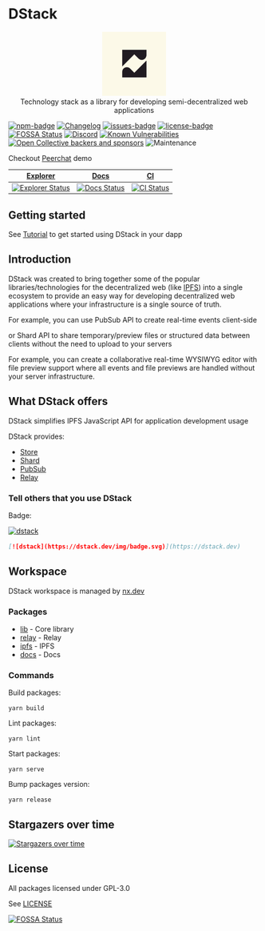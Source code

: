 # DStack

<p align="center">
  <img alt="logo" width="128" src="./apps/docs/static/img/logo.svg" />
  <br />
  Technology stack as a library for developing semi-decentralized web applications
</p>

[![npm-badge]][npm] [![Changelog][changelog-badge]][changelog] [![issues-badge]][issues] [![license-badge]][license]
[![FOSSA Status][fossa-badge]][fossa] [![Discord][discord-badge]][discord] [![Known Vulnerabilities](https://snyk.io/test/github/dstack-js/dstack/badge.svg)](https://snyk.io/test/github/dstack-js/dstack) [![Open Collective backers and sponsors](https://img.shields.io/opencollective/all/dstack)](https://opencollective.com/dstack) ![Maintenance](https://img.shields.io/maintenance/yes/2022)

Checkout [Peerchat](https://dstack.dev/blog/peerchat) demo

| [Explorer][explorer]                                   | [Docs][docs]                               | [CI][ci]                     |
| ------------------------------------------------------ | ------------------------------------------ | ---------------------------- |
| [![Explorer Status][explorer-badge]][explorer-deploys] | [![Docs Status][docs-badge]][docs-deploys] | [![CI Status][ci-badge]][ci] |

## Getting started

See [Tutorial](https://dstack.dev/docs/intro) to get started using DStack in your dapp

## Introduction

DStack was created to bring together some of the popular libraries/technologies for the decentralized web (like [IPFS](https://ipfs.io)) into a single ecosystem to provide an easy way for developing decentralized web applications where your infrastructure is a single source of truth.

For example, you can use PubSub API to create real-time events client-side

or Shard API to share temporary/preview files or structured data between clients without the need to upload to your servers

For example, you can create a collaborative real-time WYSIWYG editor with file preview support where all events and file previews are handled without your server infrastructure.

## What DStack offers

DStack simplifies IPFS JavaScript API for application development usage

DStack provides:

- [Store](./apps/docs/store.md)
- [Shard](./apps/docs/shard.md)
- [PubSub](./apps/docs/pubsub.md)
- [Relay](./packages/relay)

### Tell others that you use DStack

Badge:

[![dstack](https://dstack.dev/img/badge.svg)](https://dstack.dev)

```markdown
[![dstack](https://dstack.dev/img/badge.svg)](https://dstack.dev)
```

## Workspace

DStack workspace is managed by [nx.dev](https://nx.dev)

### Packages

- [lib](./packages/lib) - Core library
- [relay](./packages/relay) - Relay
- [ipfs](./packages/ipfs) - IPFS
- [docs](./apps/docs) - Docs

### Commands

Build packages:

```console
yarn build
```

Lint packages:

```console
yarn lint
```

Start packages:

```console
yarn serve
```

Bump packages version:

```console
yarn release
```

## Stargazers over time

[![Stargazers over time](https://starchart.cc/dstack-js/dstack.svg)](https://starchart.cc/dstack-js/dstack)

## License

All packages licensed under GPL-3.0

See [LICENSE](../LICENSE)

[![FOSSA Status](https://app.fossa.com/api/projects/git%2Bgithub.com%2Fdstack-js%2Fdstack.svg?type=large)](https://app.fossa.com/projects/git%2Bgithub.com%2Fdstack-js%2Fdstack?ref=badge_large)

[license]: https://github.com/dstack-js/dstack/blob/main/LICENSE
[license-badge]: https://img.shields.io/github/license/dstack-js/dstack
[issues]: https://github.com/dstack-js/dstack/issues
[issues-badge]: https://img.shields.io/github/issues/dstack-js/dstack
[npm]: https://www.npmjs.com/package/@dstack-js/lib
[npm-badge]: https://img.shields.io/npm/v/@dstack-js/lib
[ci]: https://github.com/dstack-js/dstack/actions/workflows/nx.yaml
[ci-badge]: https://github.com/dstack-js/dstack/actions/workflows/nx.yaml/badge.svg
[fossa-badge]: https://app.fossa.com/api/projects/git%2Bgithub.com%2Fdstack-js%2Fdstack.svg?type=shield
[fossa]: https://app.fossa.com/projects/git%2Bgithub.com%2Fdstack-js%2Fdstack
[discord-badge]: https://discordapp.com/api/guilds/890305580139446322/widget.png?style=shield
[discord]: https://discord.link/dstack
[changelog-badge]: https://img.shields.io/badge/DStack-changelog-blue
[changelog]: https://dstack.dev/changelog
[explorer]: https://explorer.dstack.dev
[explorer-badge]: https://api.netlify.com/api/v1/badges/995efbf9-cafc-4354-b597-44a13e872d34/deploy-status
[explorer-deploys]: https://app.netlify.com/sites/dstack-explorer/deploys
[docs]: https://dstack.dev
[docs-badge]: https://api.netlify.com/api/v1/badges/aa98407a-eb62-401d-a403-4ea91e55d37b/deploy-status
[docs-deploys]: https://app.netlify.com/sites/dstack-docs/deploys
